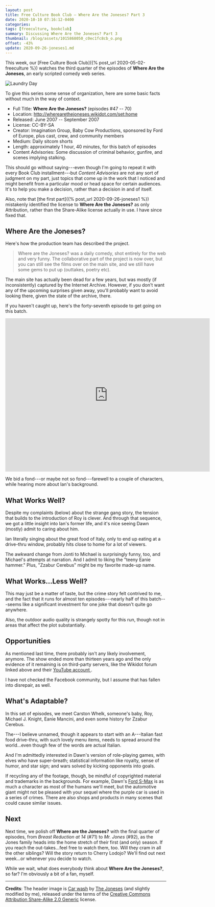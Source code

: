 ```yaml
---
layout: post
title: Free Culture Book Club — Where Are the Joneses? Part 3
date: 2020-10-10 07:16:12-0400
categories:
tags: [freeculture, bookclub]
summary: Discussing Where Are the Joneses? Part 3
thumbnail: /blog/assets/1015868050_c0ec1fc8cb_o.png
offset: -43%
update: 2020-09-26-joneses1.md
---
```


This week, our [Free Culture Book Club]({% post_url 2020-05-02-freeculture %}) watches the third quarter of the episodes of **Where Are the Joneses**, an early scripted comedy web series.

![Laundry Day](/blog/assets/1015868050_c0ec1fc8cb_o.png "Laundry Day")

To give this series some sense of organization, here are some basic facts without much in the way of context.

 * Full Title:  **Where Are the Joneses?** (episodes #47 -- 70)
 * Location:  <http://wherearethejoneses.wikidot.com/set:home>
 * Released:  June 2007 -- September 2007
 * License:  CC-BY-SA
 * Creator:  Imagination Group, Baby Cow Productions, sponsored by Ford of Europe, plus cast, crew, and community members
 * Medium:  Daily sitcom shorts
 * Length:  approximately 1 hour, 40 minutes, for this batch of episodes
 * Content Advisories:  Some discussion of criminal behavior, gunfire, and scenes implying stalking.

This should go without saying---even though I'm going to repeat it with every Book Club installment---but *Content Advisories* are not any sort of judgment on my part, just topics that come up in the work that I noticed and might benefit from a particular mood or head space for certain audiences.  It's to help you make a decision, rather than a decision in and of itself.

Also, note that [the first part]({% post_url 2020-09-26-joneses1 %}) mistakenly identified the license to **Where Are the Joneses?** as only Attribution, rather than the Share-Alike license actually in use.  I have since fixed that.

## Where Are the Joneses?

Here's how the production team has described the project.

 > Where are the Joneses? was a daily comedy, shot entirely for the web and very funny. The collaborative part of the project is now over, but you can still see the films over on the main site, and we still have some gems to put up (outtakes, poetry etc).

The main site has actually been dead for a few years, but was mostly (if inconsistently) captured by the Internet Archive.  However, if you don't want any of the upcoming surprises given away, you'll probably want to avoid looking there, given the state of the archive, there.

If you haven't caught up, here's the forty-seventh episode to get going on this batch.

<iframe
  src="https://archive.org/embed/WhereAreTheJoneses-Episode47-"
  width="640"
  height="480"
  frameborder="0"
  webkitallowfullscreen="true"
  mozallowfullscreen="true"
  allowfullscreen
>
</iframe>

We bid a fond---or maybe not so fond---farewell to a couple of characters, while hearing more about Ian's background.

## What Works Well?

Despite my complaints (below) about the strange gang story, the tension that builds to the introduction of Roy is clever.  And through that sequence, we got a little insight into Ian's former life, and it's nice seeing Dawn (mostly) admit to caring about him.

Ian literally singing about the great food of Italy, only to end up eating at a drive-thru window, probably hits close to home for a lot of viewers.

The awkward change from Jonti to Michael is surprisingly funny, too, and Michael's attempts at narration.  And I admit to liking the "teeny Eanie hammer."  Plus, "Zzabur Cerebus" might be my favorite made-up name.

## What Works...Less Well?

This may just be a matter of taste, but the crime story felt contrived to me, and the fact that it runs for almost ten episodes---nearly half of this batch---seems like a significant investment for one joke that doesn't quite go anywhere.

Also, the outdoor audio quality is strangely spotty for this run, though not in areas that affect the plot substantially.

## Opportunities

As mentioned last time, there probably isn't any likely involvement, anymore.  The show ended more than thirteen years ago and the only evidence of it remaining is on third-party servers, like the Wikidot forum linked above and their [YouTube account <i class="fab fa-youtube"></i>](https://www.youtube.com/user/wherearethejoneses/videos).

I have not checked the Facebook community, but I assume that has fallen into disrepair, as well.

## What's Adaptable?

In this set of episodes, we meet Carston Whelk, someone's baby, Roy, Michael J. Knight, Eanie Mancini, and even some history for Zzabur Cerebus.

The---I believe unnamed, though it appears to start with an A---Italian fast food drive-thru, with such lovely menu items, needs to spread around the world...even though few of the words are actual Italian.

And I'm admittedly interested in Dawn's version of role-playing games, with elves who have super-breath; statistical information like royalty, sense of humor, and star sign; and wars solved by kicking opponents into goals.

If recycling any of the footage, though, be mindful of copyrighted material and trademarks in the backgrounds.  For example, Dawn's [Ford S-Max](https://en.wikipedia.org/wiki/Ford_S-Max) is as much a character as most of the humans we'll meet, but the automotive giant might not be pleased with your sequel where the purple car is used in a series of crimes.  There are also shops and products in many scenes that could cause similar issues.

## Next

Next time, we polish off **Where are the Joneses?** with the final quarter of episodes, from *Breast Reduction at 14* (#71) to *Mr. Jones* (#92), as the Jones family heads into the home stretch of their first (and only) season.  If you reach the out-takes...feel free to watch them, too.  Will they cram in all the other siblings?  Will the story return to Cherry Lodojo?  We'll find out next week...or whenever you decide to watch.

While we wait, what does everybody think about **Where Are the Joneses?**, so far?  I'm obviously a bit of a fan, myself.

* * *

**Credits**:  The header image is [Car wash](https://www.flickr.com/photos/wherearethejoneses/1015868050/) by [The Joneses](https://www.flickr.com/photos/wherearethejoneses/) (and slightly modified by me), released under the terms of the [Creative Commons Attribution Share-Alike 2.0 Generic](https://creativecommons.org/licenses/by-sa/2.0/) license.
